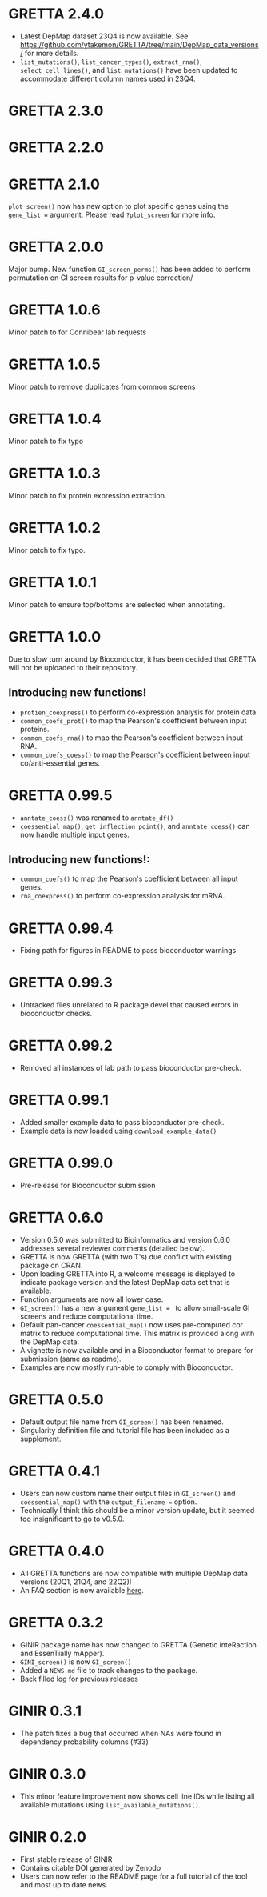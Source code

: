 # GRETTA 2.4.0
- Latest DepMap dataset 23Q4 is now available. See https://github.com/ytakemon/GRETTA/tree/main/DepMap_data_versions/ for more details.
- `list_mutations()`, `list_cancer_types()`, `extract_rna()`, `select_cell_lines()`, and `list_mutations()` have been updated to accommodate different column names used in 23Q4. 
	
# GRETTA 2.3.0

# GRETTA 2.2.0

# GRETTA 2.1.0
`plot_screen()` now has new option to plot specific genes using the `gene_list =` argument. Please read `?plot_screen` for more info. 

# GRETTA 2.0.0

Major bump. New function `GI_screen_perms()` has been added to perform permutation on GI screen results for p-value correction/

# GRETTA 1.0.6

Minor patch to for Connibear lab requests

# GRETTA 1.0.5

Minor patch to remove duplicates from common screens

# GRETTA 1.0.4

Minor patch to fix typo

# GRETTA 1.0.3

Minor patch to fix protein expression extraction.

# GRETTA 1.0.2

Minor patch to fix typo.

# GRETTA 1.0.1

Minor patch to ensure top/bottoms are selected when annotating.

# GRETTA 1.0.0

Due to slow turn around by Bioconductor, it has been decided that GRETTA will not be uploaded to their repository. 

## Introducing new functions!

- `protien_coexpress()` to perform co-expression analysis for protein data.
- `common_coefs_prot()` to map the Pearson's coefficient between input proteins.
- `common_coefs_rna()` to map the Pearson's coefficient between input RNA.
- `common_coefs_coess()` to map the Pearson's coefficient between input co/anti-essential genes.

# GRETTA 0.99.5

- `anntate_coess()` was renamed to `anntate_df()`
- `coessential_map()`, `get_inflection_point()`, and `anntate_coess()` can now handle multiple input genes.

## Introducing new functions!:

- `common_coefs()` to map the Pearson's coefficient between all input genes.
- `rna_coexpress()` to perform co-expression analysis for mRNA.

# GRETTA 0.99.4

- Fixing path for figures in README to pass bioconductor warnings

# GRETTA 0.99.3

- Untracked files unrelated to R package devel that caused errors in bioconductor checks.

# GRETTA 0.99.2

- Removed all instances of lab path to pass bioconductor pre-check. 

# GRETTA 0.99.1

- Added smaller example data to pass bioconductor pre-check. 
- Example data is now loaded using `download_example_data()`

# GRETTA 0.99.0

- Pre-release for Bioconductor submission

# GRETTA 0.6.0

- Version 0.5.0 was submitted to Bioinformatics and version 0.6.0 addresses several reviewer comments (detailed below).
- GRETTA is now GRETTA (with two T's) due conflict with existing package on CRAN.
- Upon loading GRETTA into R, a welcome message is displayed to indicate package version and the latest DepMap data set that is available. 
- Function arguments are now all lower case.
- `GI_screen()` has a new argument `gene_list = ` to allow small-scale GI screens and reduce computational time. 
- Default pan-cancer `coessential_map()` now uses pre-computed cor matrix to reduce computational time. This matrix is provided along with the DepMap data.
- A vignette is now available and in a Bioconductor format to prepare for submission (same as readme). 
- Examples are now mostly run-able to comply with Bioconductor.

# GRETTA 0.5.0

- Default output file name from `GI_screen()` has been renamed.
- Singularity definition file and tutorial file has been included as a supplement.

# GRETTA 0.4.1

-   Users can now custom name their output files in `GI_screen()` and `coessential_map()` with the `output_filename =` option. 
-   Technically I think this should be a minor version update, but it seemed too insignificant to go to v0.5.0. 

# GRETTA 0.4.0

-   All GRETTA functions are now compatible with multiple DepMap data versions (20Q1, 21Q4, and 22Q2)! 
-   An FAQ section is now available [here](https://github.com/ytakemon/GRETTA/wiki/Frequently-Asked-Questions).

# GRETTA 0.3.2

-   GINIR package name has now changed to GRETTA (Genetic inteRaction and EssenTially mApper).
-   `GINI_screen()` is now `GI_screen()`
-   Added a `NEWS.md` file to track changes to the package.
-   Back filled log for previous releases

# GINIR 0.3.1

-   The patch fixes a bug that occurred when NAs were found in dependency probability columns (#33)

# GINIR 0.3.0

-   This minor feature improvement now shows cell line IDs while listing all available mutations using `list_available_mutations()`.

# GINIR 0.2.0

-   First stable release of GINIR
-   Contains citable DOI generated by Zenodo
-   Users can now refer to the README page for a full tutorial of the tool and most up to date news.
